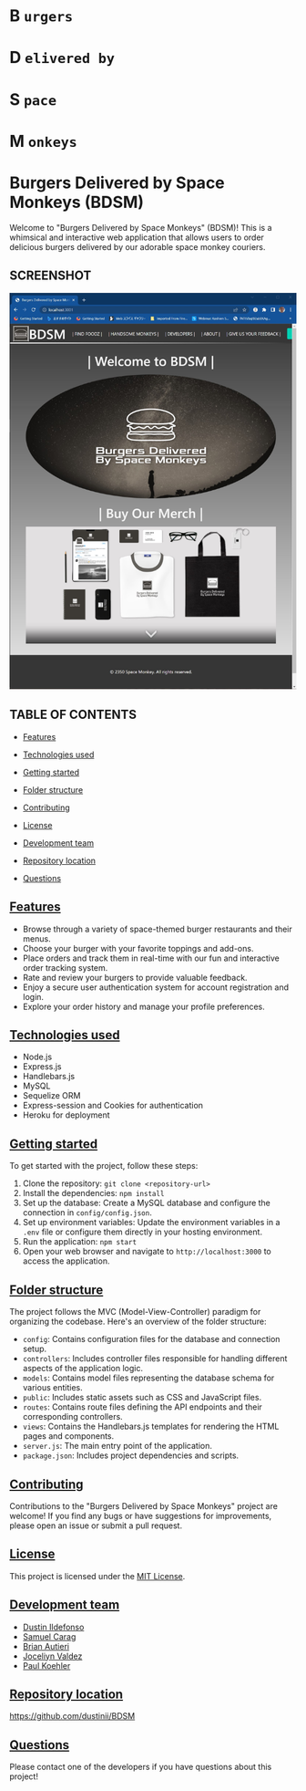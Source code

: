 # B `urgers` 
# D `elivered by`
# S `pace` 
# M `onkeys`

# Burgers Delivered by Space Monkeys (BDSM)

Welcome to "Burgers Delivered by Space Monkeys" (BDSM)! This is a whimsical and interactive web application that allows users to order delicious burgers delivered by our adorable space monkey couriers.

## SCREENSHOT
![Screenshot](screenshot.jpg)

## TABLE OF CONTENTS

* [Features](#features)

* [Technologies used](#technologiesused)

* [Getting started](#gettingstarted)

* [Folder structure](#folder-structure)

* [Contributing](#contributing)

* [License](#license)

* [Development team](#dev-team)

* [Repository location](#repo-location)

* [Questions](#questions)

## [Features](#features)

- Browse through a variety of space-themed burger restaurants and their menus.
- Choose your burger with your favorite toppings and add-ons.
- Place orders and track them in real-time with our fun and interactive order tracking system.
- Rate and review your burgers to provide valuable feedback.
- Enjoy a secure user authentication system for account registration and login.
- Explore your order history and manage your profile preferences.

## [Technologies used](#technologiesused)

- Node.js
- Express.js
- Handlebars.js
- MySQL
- Sequelize ORM
- Express-session and Cookies for authentication
- Heroku for deployment

## [Getting started](#gettingstarted)

To get started with the project, follow these steps:

1. Clone the repository: `git clone <repository-url>`
2. Install the dependencies: `npm install`
3. Set up the database: Create a MySQL database and configure the connection in `config/config.json`.
4. Set up environment variables: Update the environment variables in a `.env` file or configure them directly in your hosting environment.
5. Run the application: `npm start`
6. Open your web browser and navigate to `http://localhost:3000` to access the application.

## [Folder structure](#folder-structure)

The project follows the MVC (Model-View-Controller) paradigm for organizing the codebase. Here's an overview of the folder structure:

- `config`: Contains configuration files for the database and connection setup.
- `controllers`: Includes controller files responsible for handling different aspects of the application logic.
- `models`: Contains model files representing the database schema for various entities.
- `public`: Includes static assets such as CSS and JavaScript files.
- `routes`: Contains route files defining the API endpoints and their corresponding controllers.
- `views`: Contains the Handlebars.js templates for rendering the HTML pages and components.
- `server.js`: The main entry point of the application.
- `package.json`: Includes project dependencies and scripts.

## [Contributing](#contributing)

Contributions to the "Burgers Delivered by Space Monkeys" project are welcome! If you find any bugs or have suggestions for improvements, please open an issue or submit a pull request.

## [License](#license)

This project is licensed under the [MIT License](https://opensource.org/licenses/MIT).

## [Development team](#dev-team)

- [Dustin Ildefonso](https://github.com/dustinii/)
- [Samuel Carag](https://github.com/sammyrey6)
- [Brian Autieri](https://github.com/Brian-Autieri)
- [Joceliyn Valdez](https://github.com/jovaldez98)
- [Paul Koehler](https://github.com/pk50sshowa)

## [Repository location](#repo-location)
https://github.com/dustinii/BDSM

## [Questions](#questions)
Please contact one of the developers if you have questions about this project!